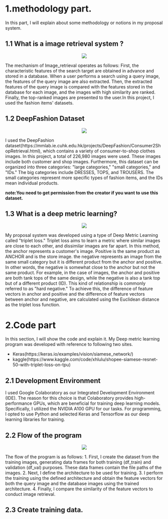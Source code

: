 # 1.methodology part. 
In this part, I will explain about some methodology or notions in my proposal system.

## 1.1 What is a image retrieval system ?
<p align="center">
  <img src="https://github.com/makoto0825/image_retrieval/assets/120376737/f9cc7182-8fd8-4f12-9978-679e6345a06e" />
</p>
<p>
The mechanism of Image_retrieval operates as follows: First, the characteristic features of the search target are obtained in advance and stored in a database. When a user performs a search using a query image, the features of the query image are also extracted. Then, the extracted features of the query image is compared with the features stored in the database for each image, and the images with high similarity are ranked. Finally, the top-ranked images are presented to the user.In this project, I used the fashion items' datasets.
</p>

## 1.2 DeepFashion Dataset
<p align="center">
  <img src="https://github.com/makoto0825/image_retrieval/assets/120376737/4d598830-abe6-4a07-a8e3-5d5cc2841d9a" />
</p>
I used the DeepFashion dataset(https://mmlab.ie.cuhk.edu.hk/projects/DeepFashion/Consumer2ShopRetrieval.html), which contains a variety of consumer-to-shop clothes  images. In this project, a total of 226,980 images were used. These images include both customer and shop images. Furthermore, this dataset can be organized into three categories: "large categories," "small categories," and "IDs." The big categories include DRESSES, TOPS, and TROUSERS. The small categories represent more specific types of fashion items, and the IDs mean individual products. 
<p><b>note:You need to get permission from the creator if you want to use this dataset.</b></p>

## 1.3 What is a deep metric learning?
<p align="center">
  <img src="https://github.com/makoto0825/image_retrieval/assets/120376737/3cc779b1-8167-4670-95f4-33537f5b7984" />
</p>
My proposal system was developed using a type of Deep Metric Learning called "triplet loss." Triplet loss aims to learn a metric where similar images  are close to each other, and dissimilar images are far apart. In this method, the anchor represents a customer's image. Positive is the same product as ANCHOR and is the store image. the negative represents an image from the same small category but it is different product from the anchor and positive. In other words, the negative is somewhat close to the anchor but not the same product. For example, in the case of images, the anchor and positive are both tank tops of the same design, while the negative is also a tank top but of a different product (ID). This kind of relationship is commonly referred to as "hard negative." To achieve this, the difference of feature vectors in anchor and positive and the difference of feature vectors between anchor and negative,  are calculated using the Euclidean distance as the triplet loss function.

# 2.Code part
In this section, I will show the code and explain it. My Deep metric learning program was developed with reference to following two sites.
<ul>
  <li>Keras(https://keras.io/examples/vision/siamese_network/)</li>
  <li>kaggle(https://www.kaggle.com/code/xhlulu/shopee-siamese-resnet-50-with-triplet-loss-on-tpu)</li>
</ul>

## 2.1 Development Environment
I used Google Colaboratory as our Integrated Development Environment (IDE). The reason for this choice is that Colaboratory provides high-performance GPUs, which are beneficial for training deep learning models. Specifically, I utilized the NVIDIA A100 GPU for our tasks. For programming, I opted to use Python and selected Keras and Tensorflow as our deep learning libraries for training.

## 2.2 Flow of the program
<p align="center">
  <img src="https://github.com/makoto0825/image_retrieval/assets/120376737/ca95e497-ad0e-46b2-b47d-dfbfa163bd48" />
</p>
The flow of the program is as follows:
1.	First, I create the dataset from the training images, generating data frames for both training (df_train) and validation (df_val) purposes. These data frames contain the file paths of the images.
2.	Next, I define the architecture to be used for training.
3.	I perform the training using the defined architecture and obtain the feature vectors for both the query image and the database images using the trained architecture.
4.	Finally, I compare the similarity of the feature vectors to conduct image retrieval.

## 2.3 Create training data.


